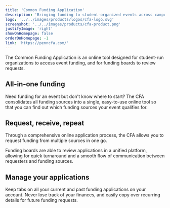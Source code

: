 ```yaml
---
title: 'Common Funding Application'
description: 'Bringing funding to student-organized events across campus.'
logo: '../../images/products/logos/cfa-logo.svg'
screenshot: '../../images/products/cfa-product.png'
justifyImage: 'right'
showOnHomepage: false
orderOnHomepage: -1
link: 'https://penncfa.com/'
---
```


The Common Funding Application is an online tool designed for student-run organizations to access event funding, and for funding boards to review requests.

## All-in-one funding

Need funding for an event but don't know where to start? The CFA consolidates all funding sources into a single, easy-to-use online tool so that you can find out which funding sources your event qualifies for.

## Request, receive, repeat

Through a comprehensive online application process, the CFA allows you to request funding from multiple sources in one go.

Funding boards are able to review applications in a unified platform, allowing for quick turnaround and a smooth flow of communication between requesters and funding sources.

## Manage your applications

Keep tabs on all your current and past funding applications on your account. Never lose track of your finances, and easily copy over recurring details for future funding requests.
